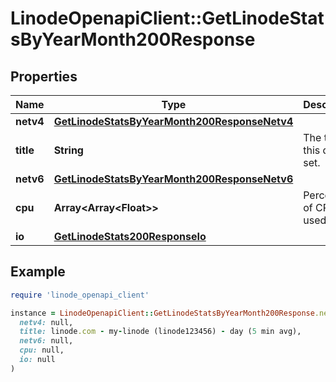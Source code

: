 # LinodeOpenapiClient::GetLinodeStatsByYearMonth200Response

## Properties

| Name | Type | Description | Notes |
| ---- | ---- | ----------- | ----- |
| **netv4** | [**GetLinodeStatsByYearMonth200ResponseNetv4**](GetLinodeStatsByYearMonth200ResponseNetv4.md) |  | [optional] |
| **title** | **String** | The title for this data set. | [optional] |
| **netv6** | [**GetLinodeStatsByYearMonth200ResponseNetv6**](GetLinodeStatsByYearMonth200ResponseNetv6.md) |  | [optional] |
| **cpu** | **Array&lt;Array&lt;Float&gt;&gt;** | Percentage of CPU used. | [optional] |
| **io** | [**GetLinodeStats200ResponseIo**](GetLinodeStats200ResponseIo.md) |  | [optional] |

## Example

```ruby
require 'linode_openapi_client'

instance = LinodeOpenapiClient::GetLinodeStatsByYearMonth200Response.new(
  netv4: null,
  title: linode.com - my-linode (linode123456) - day (5 min avg),
  netv6: null,
  cpu: null,
  io: null
)
```

